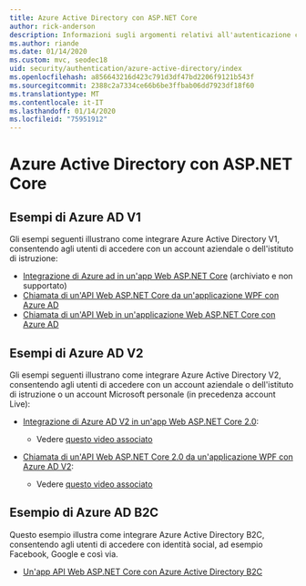 ```yaml
---
title: Azure Active Directory con ASP.NET Core
author: rick-anderson
description: Informazioni sugli argomenti relativi all'autenticazione con Azure Active Directory in ASP.NET Core.
ms.author: riande
ms.date: 01/14/2020
ms.custom: mvc, seodec18
uid: security/authentication/azure-active-directory/index
ms.openlocfilehash: a856643216d423c791d3df47bd2206f9121b543f
ms.sourcegitcommit: 2388c2a7334ce66b6be3ffbab06dd7923df18f60
ms.translationtype: MT
ms.contentlocale: it-IT
ms.lasthandoff: 01/14/2020
ms.locfileid: "75951912"
---
```

# <a name="azure-active-directory-with-aspnet-core"></a>Azure Active Directory con ASP.NET Core

## <a name="azure-ad-v1-samples"></a>Esempi di Azure AD V1

Gli esempi seguenti illustrano come integrare Azure Active Directory V1, consentendo agli utenti di accedere con un account aziendale o dell'istituto di istruzione:
* [Integrazione di Azure ad in un'app Web ASP.NET Core](https://github.com/Azure-Samples/active-directory-dotnet-webapp-openidconnect-aspnetcore/tree/master) (archiviato e non supportato)
* [Chiamata di un'API Web ASP.NET Core da un'applicazione WPF con Azure AD](https://github.com/Azure-Samples/active-directory-dotnet-native-aspnetcore)
* [Chiamata di un'API Web in un'applicazione Web ASP.NET Core con Azure AD](https://azure.microsoft.com/documentation/samples/active-directory-dotnet-webapp-webapi-openidconnect-aspnetcore/)

## <a name="azure-ad-v2-samples"></a>Esempi di Azure AD V2

Gli esempi seguenti illustrano come integrare Azure Active Directory V2, consentendo agli utenti di accedere con un account aziendale o dell'istituto di istruzione o un account Microsoft personale (in precedenza account Live):
* [Integrazione di Azure AD V2 in un'app Web ASP.NET Core 2.0](https://github.com/Azure-Samples/active-directory-aspnetcore-webapp-openidconnect-v2): 
  * Vedere [questo video associato](https://channel9.msdn.com/Events/Build/2018/THR5001) 

* [Chiamata di un'API Web ASP.NET Core 2.0 da un'applicazione WPF con Azure AD V2](https://github.com/azure-samples/active-directory-dotnet-native-aspnetcore-v2): 
  * Vedere [questo video associato](https://channel9.msdn.com/Events/Build/2018/THR5000)

## <a name="azure-ad-b2c-sample"></a>Esempio di Azure AD B2C

Questo esempio illustra come integrare Azure Active Directory B2C, consentendo agli utenti di accedere con identità social, ad esempio Facebook, Google e così via.
* [Un'app API Web ASP.NET Core con Azure Active Directory B2C](https://azure.microsoft.com/resources/samples/active-directory-b2c-dotnetcore-webapi/)
